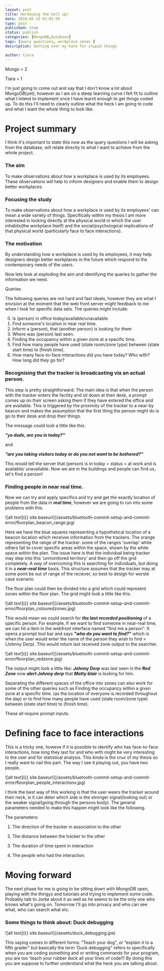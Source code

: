 ```yaml
---
layout: post
title: Hardening the hell up!
date: 2016-05-16 01:01:59
type: post
published: true
status: publish
categories: [MongoDB,Database]
tags: [query questions, workplace zones ]
description: Getting over my hate for stupid things

author: tiara
---
```


Mongo = 2

Tiara = 1

I'm just going to come out and say that I don't know a lot about MongoDB(yet), however as I am on a steep learning curve I felt fit to outline what I intend to implement once I have learnt enough to get things coded up. To do this I'll need to clearly outline what the heck I am going to code and what I want the whole thing to look like. 

# Project summary

I think it's important to state this now as the query questions I will be asking from the database, will relate directly to what I want to achieve from the whole project. 

### The aim

To make observations about how a workplace is used by its employees. These observations will help to inform designers and enable them to design better workplaces. 

### Focusing the study

To make observations about how a workplace is used by its employees' can mean a wide variety of things. Specifically within my thesis I am more interested in  looking directly at the physical world in which the user inhabits(the workplace itself) and the social/psychological implications of that physical world (particularly face to face interactions). 

### The motivation

By understanding how a workplace is used by its employees, it may help designers design better workplaces in the future which respond to the contemporary needs of the users. 

Now lets look at exploding the aim and identifying the queries to gather the information we need. 

Queries

The following queries are not hard and fast ideals, however they are what I envision at the moment that the web front server might feedback to me when I look for specific data sets. The queries might include: 

0. Is (person) in office today/available/unavailable
1. Find someone's location in near real time. 
2. Inform a (person), that (another person) is looking for them
3. Where was (person) last seen. 
4. Finding the occupancy within a given zone at a specific time.
5. Find how many people have used (state room/zone type) between (state start time) to (finish time).
6. How many face-to-face interactions did you have today? Who with? How long did they go for?

### Recognising that the tracker is broadcasting via an actual person. 

This step is pretty straightforward: The main idea is that when the person with the tracker enters the facility and sit down at their desk, a prompt comes up on their screen asking them if they have entered the office and are available. This is triggered by the proximity of the tracker to a near-by beacon and makes the assumption that the first thing the person might do is go to their desk and drop their things. 

The message could look a little like this. 

***"yo dude, are you in today?"***

and 

***"are you taking visitors today or do you not want to be bothered?"***

This would tell the server that (person) is in today = status = at work and is available/ unavailable. Now we are in the buildings and people can find us, let's find a person!

### Finding people in near real time. 

Now we can try and apply specifics and try and get the exactly location of people from the data in ***real time***, however we are going to run into some problems with this. 

![alt text]({{ site.baseurl}}/assets/bluetooth-commit-setup-and-commit-error/floorplan_beacon_range.jpg)

Here we have the blue squares representing a hypothetical location of a beacon location which receives information from the trackers. The orange representing the range of the tracker. some of the ranges 'overlap' while others fail to cover specific areas within the space, shown by the white space within the plan. 
The issue here is that the individual being tracker may step into this 'unmonitored territory' and then go off the grid completely. A way of overcoming this is searching for individuals, but doing it in a ***near-real time*** basis. This structure assumes that the tracker may at some point be out of range of the reciever, so best to design for worste case scenario. 

The floor plan could then be divided into a grid which could represent zones within the floor plan. The grid might look a little like this. 

![alt text]({{ site.baseurl}}/assets/bluetooth-commit-setup-and-commit-error/floorplan_colouredzones.jpg)

This would mean we could search for ***the last recorded positioning*** of a specific person. For example, If we want to find someone in near-real time, we can hit a item in the webfront interface named "find me a person". It opens a prompt tool bar and says ***"who do you want to find?"*** which is when the user would enter the name of the person they wish to find = (Johnny Derp). This would return last received zone output to the searcher. 

![alt text]({{ site.baseurl}}/assets/bluetooth-commit-setup-and-commit-error/floorplan_redzone.jpg)

The output might look a little like: ***Johnny Derp*** was last seen in the ***Red Zone*** now ***alert Johnny derp*** that ***Matty blair*** is looking for him. 

Separating the different spaces of the office into zones can also work for some of the other queries
such as Finding the occupancy within a given zone at a specific time. (as the location of everyone is recorded throughout the day) or to find how many people have used (state room/zone type) between (state start time) to (finish time).

These all require prompt inputs. 

# Defining face to face interactions

This is a tricky one, howeve if it is possible to identify who has face-to-face interactions, how long they last for and who with might be very interesting to the user and for statistical analysis. This kinda is the crux of my thesis so I really want to nail this part. The way I see it playing out, you have two people. 

![alt text]({{ site.baseurl}}/assets/bluetooth-commit-setup-and-commit-error/floorplan_people_interactions.jpg)

I think the best way of this working is that the user wears the tracker around their neck, is it can deter which side is the stronger signal(looking out) or the weaker signal(going through the persons body). The general parameters needed to make this happen might look like the following.  

The parameters:

1. The direction of the tracker in association to the other

2. The distance between the tracker to the other

3. The duration of time spent in interaction

4. The people who had the interaction. 

# Moving forward

The next phase for me is going to be sitting down with MongoDB open, playing with the thingys and tutorials and trying to implement some code. Probably talk to Jorke about it as well as he seems to be the only one who knows what's going on. Tomorrow I'll go into privacy and who can see what, who can search what etc. 

### Some things to think about: Duck debugging

![alt text]({{ site.baseurl}}/assets/duck_debugging.jpe)

This saying comes in different forms: "Teach your dog", or “explain it to a fifth grader" but basically the term 'Duck debugging" refers to specifically when you are coding something and or writing commands for your program, you are too 'teach your rubber duck all your lines of code!!! By doing this you are suppose to further understand what the heck you are talking about.  
